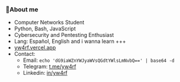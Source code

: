 ### 🌱About me
- Computer Networks Student
- Python, Bash, JavaScript
- Cybersecurity and Pentesting Enthusiast 
- Lang: Español, English and i wanna learn +++
- [yw4rf.vercel.app](https://yw4rf.vercel.app)
- Contact:
  - Email: `echo 'dG9iaWZnYWJyaWVsQGdtYWlsLmNvbQ==' | base64 -d`
  - Telegram: [t.me/yw4rf](https://t.me/yw4rf)
  - Linkedin: [in/yw4rf](https://linkedin.com/yw4rf)

